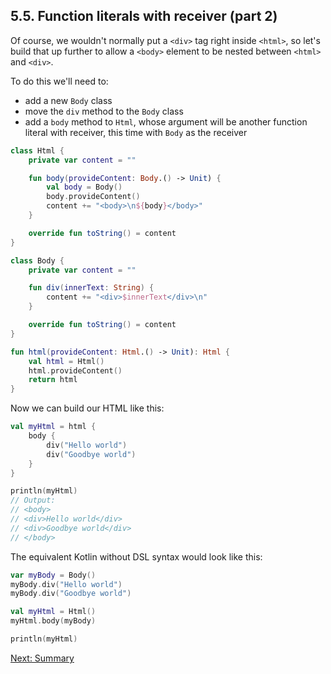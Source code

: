## 5.5. Function literals with receiver (part 2)

Of course, we wouldn't normally put a `<div>` tag right inside `<html>`, so let's build that up further to allow a `<body>` element to be nested between `<html>` and `<div>`.

To do this we'll need to:
* add a new `Body` class
* move the `div` method to the `Body` class
* add a `body` method to `Html`, whose argument will be another function literal with receiver, this time with `Body` as the receiver

```kotlin
class Html {
    private var content = ""

    fun body(provideContent: Body.() -> Unit) {
        val body = Body()
        body.provideContent()
        content += "<body>\n${body}</body>"
    }

    override fun toString() = content
}

class Body {
    private var content = ""

    fun div(innerText: String) {
        content += "<div>$innerText</div>\n"
    }

    override fun toString() = content
}

fun html(provideContent: Html.() -> Unit): Html {
    val html = Html()
    html.provideContent()
    return html
}
```

Now we can build our HTML like this:

```kotlin
val myHtml = html {
    body {
        div("Hello world")
        div("Goodbye world")
    }
}

println(myHtml)
// Output:
// <body>
// <div>Hello world</div>
// <div>Goodbye world</div>
// </body>
```

The equivalent Kotlin without DSL syntax would look like this:

```kotlin
var myBody = Body()
myBody.div("Hello world")
myBody.div("Goodbye world")

val myHtml = Html()
myHtml.body(myBody)

println(myHtml)
```

[Next: Summary](06-00-summary.md)
